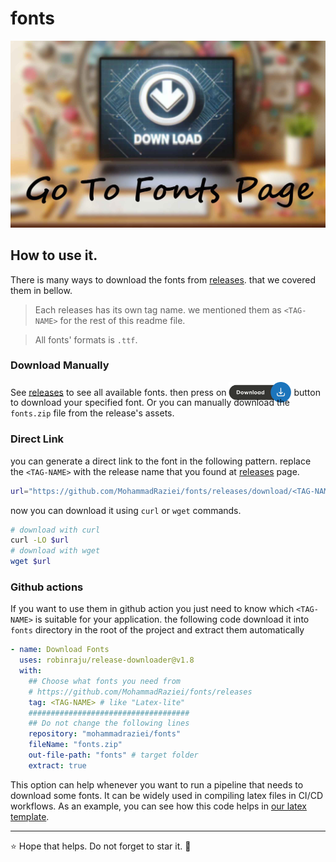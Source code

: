 # fonts

[![go to images](https://github.com/MohammadRaziei/fonts/raw/master/readme/go-to-fonts-page.jpg)](https://github.com/MohammadRaziei/fonts/releases)


## How to use it.

There is many ways to download the fonts from [releases](https://github.com/MohammadRaziei/fonts/releases). that we covered them in bellow. 

> Each releases has its own tag name. we mentioned them as `<TAG-NAME>` for the rest of this readme file.

> All fonts' formats is `.ttf`.

### Download Manually
See [releases](https://github.com/MohammadRaziei/fonts/releases)
to see all available fonts. then press on 
[<img alt="download" width="100em" src="https://github.com/MohammadRaziei/fonts/raw/master/readme/download-button.svg" style="margin-bottom:-.8em">](https://github.com/MohammadRaziei/fonts/releases)
button to download your specified font. Or you can manually download the `fonts.zip` file from the release's assets.

### Direct Link
 you can generate a direct link to the font in the following pattern. replace the `<TAG-NAME>` with the release name that you found at [releases](https://github.com/mohammadraziei/fonts/releases) page.

```bash
url="https://github.com/MohammadRaziei/fonts/releases/download/<TAG-NAME>/fonts.zip"
```

now you can download it using `curl` or `wget` commands.

```bash
# download with curl
curl -LO $url
# download with wget
wget $url
```




### Github actions

If you want to use them in github action you just need to know which `<TAG-NAME>` is suitable for your application. the following code download it into `fonts` directory in the root of the project and extract them automatically

```yaml
- name: Download Fonts
  uses: robinraju/release-downloader@v1.8
  with:
    ## Choose what fonts you need from
    # https://github.com/MohammadRaziei/fonts/releases
    tag: <TAG-NAME> # like "Latex-lite" 
    ####################################
    ## Do not change the following lines
    repository: "mohammadraziei/fonts"
    fileName: "fonts.zip"
    out-file-path: "fonts" # target folder
    extract: true
```

This option can help whenever you want to run a pipeline that needs to download some fonts. It can be widely used in compiling latex files in CI/CD workflows. 
As an example, you can see how this code helps in [our latex template](https://github.com/MohammadRaziei/latex-article-fa/blob/master/.github/workflows/build.yml).

---
:star: Hope that helps. Do not forget to star it. :dizzy: